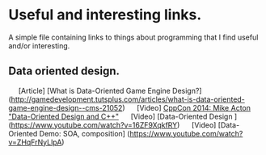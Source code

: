 Useful and interesting links.
=============================

A simple file containing links to things about programming that I find useful and/or interesting.


Data oriented design.
---------------------

&nbsp;&nbsp;&nbsp;&nbsp; [Article] [What is Data-Oriented Game Engine Design?]             (http://gamedevelopment.tutsplus.com/articles/what-is-data-oriented-game-engine-design--cms-21052)
&nbsp;&nbsp;&nbsp;&nbsp; [Video]   [CppCon 2014: Mike Acton "Data-Oriented Design and C++"](https://www.youtube.com/watch?v=rX0ItVEVjHc)
&nbsp;&nbsp;&nbsp;&nbsp; [Video]   [Data-Oriented Design ]                                 (https://www.youtube.com/watch?v=16ZF9XqkfRY)
&nbsp;&nbsp;&nbsp;&nbsp; [Video]   [Data-Oriented Demo: SOA, composition]                  (https://www.youtube.com/watch?v=ZHqFrNyLlpA)
